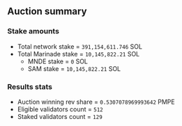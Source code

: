 ## Auction summary

### Stake amounts
- Total network stake = `391,154,611.746` SOL
- Total Marinade stake = `10,145,822.21` SOL
  - MNDE stake = `0` SOL
  - SAM stake = `10,145,822.21` SOL

### Results stats
- Auction winning rev share = `0.5307078969993642` PMPE
- Eligible validators count = `512`
- Staked validators count = `129`
